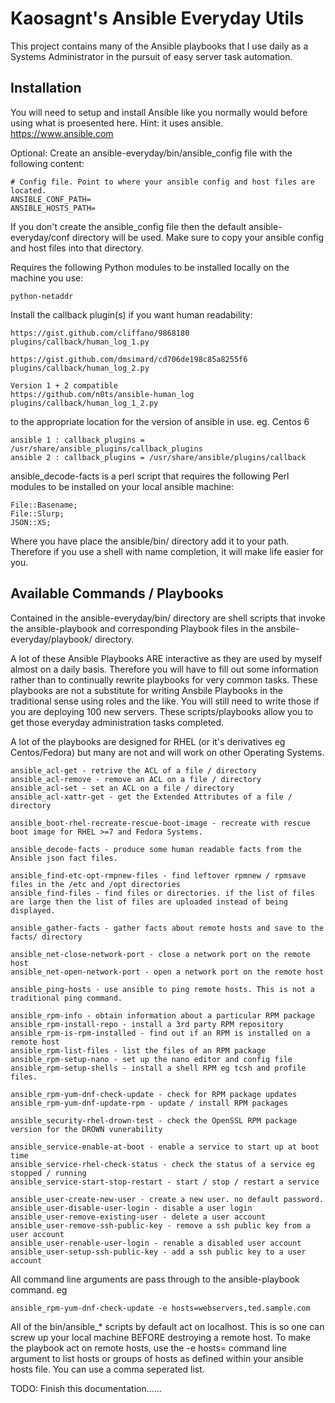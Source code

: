 # Kaosagnt's Ansible Everyday Utils #

This project contains many of the Ansible playbooks that I use daily
as a Systems Administrator in the pursuit of easy server task automation.

## Installation ##

You will need to setup and install Ansible like you normally would before
using what is proesented here. Hint: it uses ansible. https://www.ansible.com

Optional:
Create an ansible-everyday/bin/ansible_config file with the following content:

    # Config file. Point to where your ansible config and host files are located.
    ANSIBLE_CONF_PATH=
    ANSIBLE_HOSTS_PATH=

If you don't create the ansible_config file then the default
ansible-everyday/conf directory will be used. Make sure to copy your ansible
config and host files into that directory.

Requires the following Python modules to be installed locally on the machine
you use:

    python-netaddr

Install the callback plugin(s) if you want human readability:

    https://gist.github.com/cliffano/9868180
    plugins/callback/human_log_1.py

    https://gist.github.com/dmsimard/cd706de198c85a8255f6
    plugins/callback/human_log_2.py

    Version 1 + 2 compatible
    https://github.com/n0ts/ansible-human_log
    plugins/callback/human_log_1_2.py

to the appropriate location for the version of ansible in use. eg. Centos 6

    ansible 1 : callback_plugins = /usr/share/ansible_plugins/callback_plugins
    ansible 2 : callback_plugins = /usr/share/ansible/plugins/callback

ansible_decode-facts is a perl script that requires the following Perl
modules to be installed on your local ansible machine:

    File::Basename;
    File::Slurp;
    JSON::XS;

Where you have place the ansible/bin/ directory add it to your path. Therefore
if you use a shell with name completion, it will make life easier for you.

## Available Commands / Playbooks ##

Contained in the ansible-everyday/bin/ directory are shell scripts that invoke
the ansible-playbook and corresponding Playbook files in the
ansbile-everyday/playbook/ directory.

A lot of these Ansible Playbooks ARE interactive as they are used by myself
almost on a daily basis. Therefore you will have to fill out some information
rather than to continually rewrite playbooks for very common tasks. These
playbooks are not a substitute for writing Ansbile Playbooks in the traditional
sense using roles and the like. You will still need to write those if you are
deploying 100 new servers. These scripts/playbooks allow you to get those
everyday administration tasks completed.

A lot of the playbooks are designed for RHEL (or it's derivatives eg Centos/Fedora)
but many are not and will work on other Operating Systems.

    ansible_acl-get - retrive the ACL of a file / directory
    ansible_acl-remove - remove an ACL on a file / directory 
    ansible_acl-set - set an ACL on a file / directory
    ansible_acl-xattr-get - get the Extended Attributes of a file / directory

    ansible_boot-rhel-recreate-rescue-boot-image - recreate with rescue boot image for RHEL >=7 and Fedora Systems.

    ansible_decode-facts - produce some human readable facts from the Ansible json fact files.

    ansible_find-etc-opt-rmpnew-files - find leftover rpmnew / rpmsave files in the /etc and /opt directories
    ansible_find-files - find files or directories. if the list of files are large then the list of files are uploaded instead of being displayed.

    ansible_gather-facts - gather facts about remote hosts and save to the facts/ directory

    ansible_net-close-network-port - close a network port on the remote host
    ansible_net-open-network-port - open a network port on the remote host

    ansible_ping-hosts - use ansible to ping remote hosts. This is not a traditional ping command.

    ansible_rpm-info - obtain information about a particular RPM package
    ansible_rpm-install-repo - install a 3rd party RPM repository
    ansible_rpm-is-rpm-installed - find out if an RPM is installed on a remote host
    ansible_rpm-list-files - list the files of an RPM package
    ansible_rpm-setup-nano - set up the nano editor and config file
    ansible_rpm-setup-shells - install a shell RPM eg tcsh and profile files.

    ansible_rpm-yum-dnf-check-update - check for RPM package updates
    ansible_rpm-yum-dnf-update-rpm - update / install RPM packages

    ansible_security-rhel-drown-test - check the OpenSSL RPM package version for the DROWN vunerability

    ansible_service-enable-at-boot - enable a service to start up at boot time
    ansible_service-rhel-check-status - check the status of a service eg stopped / running
    ansible_service-start-stop-restart - start / stop / restart a service

    ansible_user-create-new-user - create a new user. no default password.
    ansible_user-disable-user-login - disable a user login
    ansible_user-remove-existing-user - delete a user account
    ansible_user-remove-ssh-public-key - remove a ssh public key from a user account
    ansible_user-renable-user-login - renable a disabled user account
    ansible_user-setup-ssh-public-key - add a ssh public key to a user account

All command line arguments are pass through to the ansible-playbook command. eg

    ansible_rpm-yum-dnf-check-update -e hosts=webservers,ted.sample.com

All of the bin/ansible_* scripts by default act on localhost. This is so one
can screw up your local machine BEFORE destroying a remote host. To make the
playbook act on remote hosts, use the
    -e hosts=
command line argument to list hosts or groups of hosts as defined within your
ansible hosts file. You can use a comma seperated list.

TODO: Finish this documentation...... 
